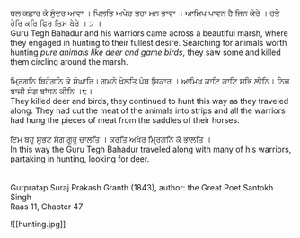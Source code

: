 ਥਲ ਕਛਾਰ ਕੋ ਸੁੰਦਰ ਆਵਾ । ਖਿਲਤਿ ਅਖੇਰ ਤਹਾ ਮਨ ਭਾਵਾ । 
ਆਮਿਖ ਪਾਵਨ ਹੈ ਜਿਨ ਕੇਰੇ । ਹਤੇ ਹੇਰਿ ਕਰਿ ਫਿਰ ਤਿਸ ਬੇਰੇ । ੭ । ⁣  
Guru Tegh Bahadur and his warriors came across a beautiful marsh, where they engaged in hunting to their fullest desire. Searching for animals worth hunting *pure animals like deer and game birds*, they saw some and killed them circling around the marsh.⁣  
⁣  
ਮ੍ਰਿਗਨਿ ਬਿਹੰਗਨਿ ਕੋ ਸੰਘਾਰਿ। ਗਮਨੇ ਖੇਲਤਿ ਪੰਥ ਸਿ਼ਕਾਰ । 
ਆਮਿਖ ਕਾਟਿ ਕਾਟਿ ਸਭਿ ਲੀਨਿ। ਨਿਜ ਬਾਜੀ ਸੰਗ ਬਾਂਧਨ ਕੀਨਿ ।੮।⁣  
They killed deer and birds, they continued to hunt this way as they traveled along. They had cut the meat of the animals into strips and all the warriors had hung the pieces of meat from the saddles of their horses.⁣  
⁣  
ਇਮ ਬਹੁ ਸੁਭਟ ਸੰਗ ਗੁਰੁ ਚਾਲਤਿ । ਕਰਤਿ ਅਖੇਰ ਮ੍ਰਿਗਨਿ ਕੋ ਭਾਲਤਿ ।⁣  
In this way the Guru Tegh Bahadur traveled along with many of his warriors, partaking in hunting, looking for deer. ⁣  
⁣  
⁣  
Gurpratap Suraj Prakash Granth (1843), author: the Great Poet Santokh Singh⁣  
Raas 11, Chapter 47

![[hunting.jpg]]